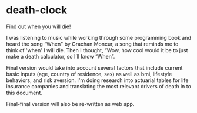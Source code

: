 # death-clock
Find out when you will die!

I was listening to music while working through some programming book
and heard the song “When" by Grachan Moncur, a song that reminds me to think
of 'when' I will die.  Then I thought, “Wow, how cool would it be to just make a death
calculator, so I’ll know “When”.

Final version would take into account several factors that include current basic inputs (age, country of residence, sex) as well as bmi, lifestyle behaviors, and risk aversion.  I'm doing research into actuarial tables for life insurance companies and translating the most relevant drivers of death in to this document.  

Final-final version will also be re-written as web app.
